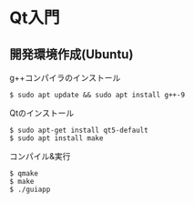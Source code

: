 # Qt入門

## 開発環境作成(Ubuntu)

g++コンパイラのインストール
```
$ sudo apt update && sudo apt install g++-9
```

Qtのインストール
```
$ sudo apt-get install qt5-default
$ sudo apt install make
```

コンパイル&実行
```
$ qmake
$ make
$ ./guiapp
```
